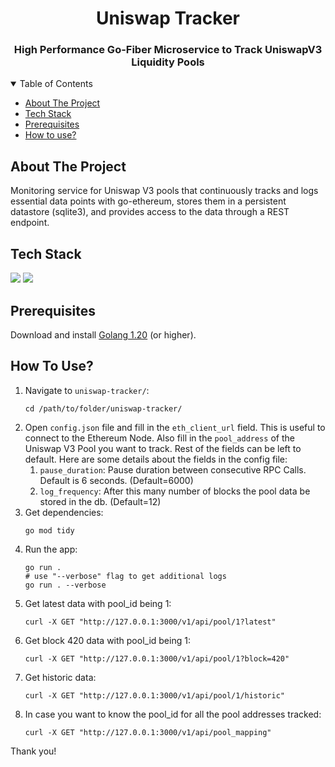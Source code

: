<h1 align="center">Uniswap Tracker</h1>

<h3 align="center"> High Performance Go-Fiber Microservice to Track UniswapV3 Liquidity Pools</h3>

<!-- TABLE OF CONTENTS -->
<details open>
  <summary>Table of Contents</summary>
  <ul>
    <li><a href="#about-the-project">About The Project</a></li>
    <li><a href="#tech-stack">Tech Stack</a></li>
    <li><a href="#prerequisites">Prerequisites</a></li>
    <li><a href="#how-to-use">How to use?</a></li>
  </ul>
</details>

## About The Project

Monitoring service for Uniswap V3 pools that continuously tracks and logs essential data points with go-ethereum, stores them in a persistent datastore (sqlite3), and provides access to the data through a REST endpoint.

## Tech Stack

[![](https://img.shields.io/badge/Built_with-Go-green?style=for-the-badge&logo=Go)](https://go.dev/)
[![](https://img.shields.io/badge/Built_with-sqlite-blue?style=for-the-badge&logo=sqlite)](https://www.sqlite.org/)

## Prerequisites

Download and install [Golang 1.20](https://go.dev/doc/install) (or higher).

## How To Use?

1. Navigate to `uniswap-tracker/`:
   ``` 
   cd /path/to/folder/uniswap-tracker/
   ```
2. Open `config.json` file and fill in the `eth_client_url` field. This is useful to connect to the Ethereum Node. 
Also fill in the `pool_address` of the Uniswap V3 Pool you want to track. Rest of the fields can be left to default.
Here are some details about the fields in the config file:
   1. `pause_duration`: Pause duration between consecutive RPC Calls. Default is 6 seconds. (Default=6000)
   2. `log_frequency`: After this many number of blocks the pool data be stored in the db. (Default=12)
3. Get dependencies:
   ``` 
   go mod tidy
   ```
4. Run the app:
   ``` 
   go run . 
   # use "--verbose" flag to get additional logs
   go run . --verbose 
   ```
5. Get latest data with pool_id being 1:
    ```
    curl -X GET "http://127.0.0.1:3000/v1/api/pool/1?latest"
    ```
6. Get block 420 data with pool_id being 1:
    ```
    curl -X GET "http://127.0.0.1:3000/v1/api/pool/1?block=420"
    ```
7. Get historic data:
    ```
    curl -X GET "http://127.0.0.1:3000/v1/api/pool/1/historic"
    ```
8. In case you want to know the pool_id for all the pool addresses tracked:
    ```
    curl -X GET "http://127.0.0.1:3000/v1/api/pool_mapping"
    ```

Thank you!
